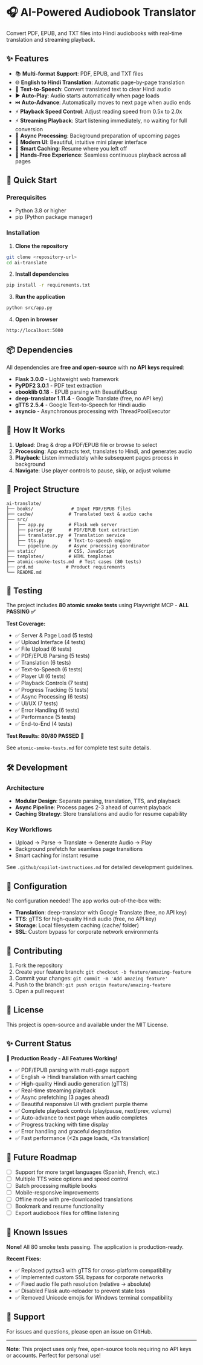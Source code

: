 # 🎧 AI-Powered Audiobook Translator

Convert PDF, EPUB, and TXT files into Hindi audiobooks with real-time translation and streaming playback.

## ✨ Features

- 📚 **Multi-format Support**: PDF, EPUB, and TXT files
- 🌐 **English to Hindi Translation**: Automatic page-by-page translation
- 🎵 **Text-to-Speech**: Convert translated text to clear Hindi audio
- ▶️ **Auto-Play**: Audio starts automatically when page loads
- ⏭️ **Auto-Advance**: Automatically moves to next page when audio ends
- ⚡ **Playback Speed Control**: Adjust reading speed from 0.5x to 2.0x
- ⚡ **Streaming Playback**: Start listening immediately, no waiting for full conversion
- 🔄 **Async Processing**: Background preparation of upcoming pages
- 🎨 **Modern UI**: Beautiful, intuitive mini player interface
- 💾 **Smart Caching**: Resume where you left off
- 🙌 **Hands-Free Experience**: Seamless continuous playback across all pages

## 🚀 Quick Start

### Prerequisites
- Python 3.8 or higher
- pip (Python package manager)

### Installation

1. **Clone the repository**
```bash
git clone <repository-url>
cd ai-translate
```

2. **Install dependencies**
```bash
pip install -r requirements.txt
```

3. **Run the application**
```bash
python src/app.py
```

4. **Open in browser**
```
http://localhost:5000
```

## 📦 Dependencies

All dependencies are **free and open-source** with **no API keys required**:

- **Flask 3.0.0** - Lightweight web framework
- **PyPDF2 3.0.1** - PDF text extraction
- **ebooklib 0.18** - EPUB parsing with BeautifulSoup
- **deep-translator 1.11.4** - Google Translate (free, no API key)
- **gTTS 2.5.4** - Google Text-to-Speech for Hindi audio
- **asyncio** - Asynchronous processing with ThreadPoolExecutor

## 🎯 How It Works

1. **Upload**: Drag & drop a PDF/EPUB file or browse to select
2. **Processing**: App extracts text, translates to Hindi, and generates audio
3. **Playback**: Listen immediately while subsequent pages process in background
4. **Navigate**: Use player controls to pause, skip, or adjust volume

## 📁 Project Structure

```
ai-translate/
├── books/              # Input PDF/EPUB files
├── cache/             # Translated text & audio cache
├── src/
│   ├── app.py         # Flask web server
│   ├── parser.py      # PDF/EPUB text extraction
│   ├── translator.py  # Translation service
│   ├── tts.py         # Text-to-speech engine
│   └── pipeline.py    # Async processing coordinator
├── static/            # CSS, JavaScript
├── templates/         # HTML templates
├── atomic-smoke-tests.md  # Test cases (80 tests)
├── prd.md            # Product requirements
└── README.md
```

## 🧪 Testing

The project includes **80 atomic smoke tests** using Playwright MCP - **ALL PASSING ✅**

**Test Coverage:**
- ✅ Server & Page Load (5 tests)
- ✅ Upload Interface (4 tests)
- ✅ File Upload (6 tests)
- ✅ PDF/EPUB Parsing (5 tests)
- ✅ Translation (6 tests)
- ✅ Text-to-Speech (6 tests)
- ✅ Player UI (6 tests)
- ✅ Playback Controls (7 tests)
- ✅ Progress Tracking (5 tests)
- ✅ Async Processing (6 tests)
- ✅ UI/UX (7 tests)
- ✅ Error Handling (6 tests)
- ✅ Performance (5 tests)
- ✅ End-to-End (4 tests)

**Test Results: 80/80 PASSED** 🎉

See `atomic-smoke-tests.md` for complete test suite details.

## 🛠️ Development

### Architecture
- **Modular Design**: Separate parsing, translation, TTS, and playback
- **Async Pipeline**: Process pages 2-3 ahead of current playback
- **Caching Strategy**: Store translations and audio for resume capability

### Key Workflows
- Upload → Parse → Translate → Generate Audio → Play
- Background prefetch for seamless page transitions
- Smart caching for instant resume

See `.github/copilot-instructions.md` for detailed development guidelines.

## 📝 Configuration

No configuration needed! The app works out-of-the-box with:
- **Translation**: deep-translator with Google Translate (free, no API key)
- **TTS**: gTTS for high-quality Hindi audio (free, no API key)
- **Storage**: Local filesystem caching (cache/ folder)
- **SSL**: Custom bypass for corporate network environments

## 🤝 Contributing

1. Fork the repository
2. Create your feature branch: `git checkout -b feature/amazing-feature`
3. Commit your changes: `git commit -m 'Add amazing feature'`
4. Push to the branch: `git push origin feature/amazing-feature`
5. Open a pull request

## 📄 License

This project is open-source and available under the MIT License.

## ✨ Current Status

**🎉 Production Ready - All Features Working!**

- ✅ PDF/EPUB parsing with multi-page support
- ✅ English → Hindi translation with smart caching
- ✅ High-quality Hindi audio generation (gTTS)
- ✅ Real-time streaming playback
- ✅ Async prefetching (3 pages ahead)
- ✅ Beautiful responsive UI with gradient purple theme
- ✅ Complete playback controls (play/pause, next/prev, volume)
- ✅ Auto-advance to next page when audio completes
- ✅ Progress tracking with time display
- ✅ Error handling and graceful degradation
- ✅ Fast performance (<2s page loads, <3s translation)

## 🎯 Future Roadmap

- [ ] Support for more target languages (Spanish, French, etc.)
- [ ] Multiple TTS voice options and speed control
- [ ] Batch processing multiple books
- [ ] Mobile-responsive improvements
- [ ] Offline mode with pre-downloaded translations
- [ ] Bookmark and resume functionality
- [ ] Export audiobook files for offline listening

## 🐛 Known Issues

**None!** All 80 smoke tests passing. The application is production-ready.

**Recent Fixes:**
- ✅ Replaced pyttsx3 with gTTS for cross-platform compatibility
- ✅ Implemented custom SSL bypass for corporate networks
- ✅ Fixed audio file path resolution (relative → absolute)
- ✅ Disabled Flask auto-reloader to prevent state loss
- ✅ Removed Unicode emojis for Windows terminal compatibility

## 📧 Support

For issues and questions, please open an issue on GitHub.

---

**Note**: This project uses only free, open-source tools requiring no API keys or accounts. Perfect for personal use!
